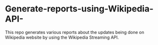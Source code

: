 # Generate-reports-using-Wikipedia-API-
This repo generates various reports about the updates being done on Wikipedia website by using the Wikipedia Streaming API. 
